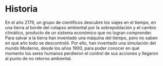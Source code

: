 # Historia

En el año 2179, un grupo de científicos descubre los viajes en el tiempo, en una tierra al borde del colapso ambiental por la sobrepoblación y el cambio climático, producto de un sistema económico que no logran comprender. Para salvar a la tierra han inventado una máquina del tiempo, pero no saben en qué año todo se descontroló. Por ello, han inventado una simulación del mundo Moderno, desde los años 1900, para poder conocer en qué momento los seres humanos perdieron el control de sus acciones y llegaron al punto de no retorno ambiental.
